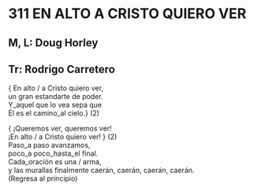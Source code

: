 # 311 EN ALTO A CRISTO QUIERO VER

## M, L: Doug Horley
## Tr: Rodrigo Carretero

{ En alto / a Cristo quiero ver,  
un gran estandarte de poder.  
Y_aquel que lo vea sepa que  
Él es el camino_al cielo.} (2)  

{ ¡Queremos ver, queremos ver!  
¡En alto / a Cristo quiero ver! } (2)  
Paso_a paso avanzamos,  
poco_a poco_hasta_el final.  
Cada_oración es una / arma,  
y las murallas finalmente caerán, caerán, caerán, caerán.  
(Regresa al principio)  

